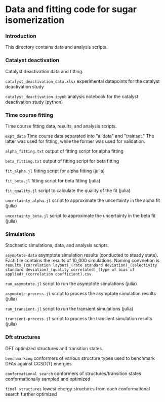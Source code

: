 # Data and fitting code for sugar isomerization

### Introduction

This directory contains data and analysis scripts.

### Catalyst deactivation

Catalyst deactivation data and fitting.

`catalyst_deactivation_data.xlsx` experimental datapoints for the catalyst deactivation study

`catalyst_deactivation.ipynb` analysis notebook for the catalyst deactivation study (python)

### Time course fitting

Time course fitting data, results, and analysis scripts.

`expt_data` Time course data separated into "alldata" and "trainset." The latter was used for fitting, while the former was used for validation.

`alpha_fitting.txt` output of fitting script for alpha fitting

`beta_fitting.txt` output of fitting script for beta fitting

`fit_alpha.jl` fitting script for alpha fitting (julia)

`fit_beta.jl` fitting script for beta fitting (julia)

`fit_quality.jl` script to calculate the quality of the fit (julia)

`uncertainty_alpha.jl` script to approximate the uncertainty in the alpha fit (julia)

`uncertainty_beta.jl` script to approximate the uncertainty in the beta fit (julia)

### Simulations

Stochastic simulations, data, and analysis scripts.

`asymptote-data` asymptote simulation results (conducted to steady state). Each file contains the results of 10_000 simulations. Naming convnetion is `results_(correlation layout)_(rate standard deviation)_(selectivity standard deviation)_(quality correlated)_(type of bias if applied)_(correlation coefficient).csv`

`run_asymptote.jl` script to run the asymptote simulations (julia)

`asymptote-process.jl` script to process the asymptote simulation results (julia)

`run_transient.jl` script to run the transient simulations (julia)

`transient-process.jl` script to process the transient simulation results (julia)

### Dft structures

DFT optimized structures and transition states.

`benchmarking` conformers of various structure types used to benchmark DFAs against CCSD(T) energies

`conformational search` conformers of structures/transition states conformationally sampled and optimized

`final structures` lowest energy structures from each conformational search further optimized


